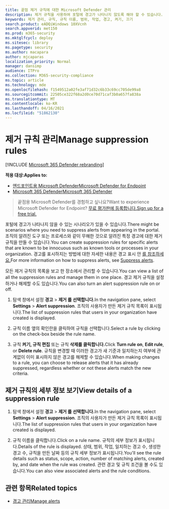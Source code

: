 ```yaml
---
title: 끝점 제거 규칙에 대한 Microsoft Defender 관리
description: 제거 규칙을 사용하여 포털에 경고가 나타나지 않도록 해야 할 수 있습니다. 끝점용 Microsoft Defender에서 제거 규칙을 관리하는 방법을 배워야 합니다.
keywords: 제거 관리, 규칙, 규칙 이름, 범위, 작업, 경고, 켜기, 끄기
search.product: eADQiWindows 10XVcnh
search.appverid: met150
ms.prod: m365-security
ms.mktglfcycl: deploy
ms.sitesec: library
ms.pagetype: security
ms.author: macapara
author: mjcaparas
localization_priority: Normal
manager: dansimp
audience: ITPro
ms.collection: M365-security-compliance
ms.topic: article
ms.technology: mde
ms.openlocfilehash: f1549512a02fe3af71d32c6b33c69cc705de99a8
ms.sourcegitcommit: 22505ce322f68a2d0ce70d71caf3b0a657fa838a
ms.translationtype: MT
ms.contentlocale: ko-KR
ms.lasthandoff: 04/16/2021
ms.locfileid: "51862130"
---
```

# <a name="manage-suppression-rules"></a><span data-ttu-id="40303-105">제거 규칙 관리</span><span class="sxs-lookup"><span data-stu-id="40303-105">Manage suppression rules</span></span>

[!INCLUDE [Microsoft 365 Defender rebranding](../../includes/microsoft-defender.md)]


<span data-ttu-id="40303-106">**적용 대상:**</span><span class="sxs-lookup"><span data-stu-id="40303-106">**Applies to:**</span></span>
- [<span data-ttu-id="40303-107">엔드포인트용 Microsoft Defender</span><span class="sxs-lookup"><span data-stu-id="40303-107">Microsoft Defender for Endpoint</span></span>](https://go.microsoft.com/fwlink/p/?linkid=2154037)
- [<span data-ttu-id="40303-108">Microsoft 365 Defender</span><span class="sxs-lookup"><span data-stu-id="40303-108">Microsoft 365 Defender</span></span>](https://go.microsoft.com/fwlink/?linkid=2118804)

> <span data-ttu-id="40303-109">끝점용 Microsoft Defender를 경험하고 싶나요?</span><span class="sxs-lookup"><span data-stu-id="40303-109">Want to experience Microsoft Defender for Endpoint?</span></span> [<span data-ttu-id="40303-110">무료 평가판에 등록합니다.</span><span class="sxs-lookup"><span data-stu-id="40303-110">Sign up for a free trial.</span></span>](https://www.microsoft.com/microsoft-365/windows/microsoft-defender-atp?ocid=docs-wdatp-exposedapis-abovefoldlink)


<span data-ttu-id="40303-111">포털에 경고가 나타나지 않을 수 있는 시나리오가 있을 수 있습니다.</span><span class="sxs-lookup"><span data-stu-id="40303-111">There might be scenarios where you need to suppress alerts from appearing in the portal.</span></span> <span data-ttu-id="40303-112">조직의 알려진 도구 또는 프로세스와 같이 무해한 것으로 알려진 특정 경고에 대한 제거 규칙을 만들 수 있습니다.</span><span class="sxs-lookup"><span data-stu-id="40303-112">You can create suppression rules for specific alerts that are known to be innocuous such as known tools or processes in your organization.</span></span> <span data-ttu-id="40303-113">경고를 표시하지는 방법에 대한 자세한 내용은 경고 표시 안 [를 참조하세요.](manage-alerts.md)</span><span class="sxs-lookup"><span data-stu-id="40303-113">For more information on how to suppress alerts, see [Suppress alerts](manage-alerts.md).</span></span>

<span data-ttu-id="40303-114">모든 제거 규칙의 목록을 보고 한 장소에서 관리할 수 있습니다.</span><span class="sxs-lookup"><span data-stu-id="40303-114">You can view a list of all the suppression rules and manage them in one place.</span></span> <span data-ttu-id="40303-115">경고 제거 규칙을 설정하거나 해제할 수도 있습니다.</span><span class="sxs-lookup"><span data-stu-id="40303-115">You can also turn an alert suppression rule on or off.</span></span>


1. <span data-ttu-id="40303-116">탐색 창에서 설정 **경고**  >  **제거 를 선택합니다.**</span><span class="sxs-lookup"><span data-stu-id="40303-116">In the navigation pane, select **Settings** > **Alert suppression**.</span></span> <span data-ttu-id="40303-117">조직의 사용자가 만든 제거 규칙 목록이 표시됩니다.</span><span class="sxs-lookup"><span data-stu-id="40303-117">The list of suppression rules that users in your organization have created is displayed.</span></span>

2. <span data-ttu-id="40303-118">규칙 이름 옆의 확인란을 클릭하여 규칙을 선택합니다.</span><span class="sxs-lookup"><span data-stu-id="40303-118">Select a rule by clicking on the check-box beside the rule name.</span></span>

3. <span data-ttu-id="40303-119">규칙 **켜기, 규칙 편집** 또는 규칙  **삭제를 클릭합니다.**</span><span class="sxs-lookup"><span data-stu-id="40303-119">Click **Turn rule on**, **Edit rule**, or  **Delete rule**.</span></span> <span data-ttu-id="40303-120">규칙을 변경할 때 이러한 경고가 새 기준과 일치하는지 여부에 관계없이 이미 표시하지 않은 경고를 해제할 수 있습니다.</span><span class="sxs-lookup"><span data-stu-id="40303-120">When making changes to a rule, you can choose to release alerts that it has already suppressed, regardless whether or not these alerts match the new criteria.</span></span> 


## <a name="view-details-of-a-suppression-rule"></a><span data-ttu-id="40303-121">제거 규칙의 세부 정보 보기</span><span class="sxs-lookup"><span data-stu-id="40303-121">View details of a suppression rule</span></span>

1. <span data-ttu-id="40303-122">탐색 창에서 설정 **경고**  >  **제거 를 선택합니다.**</span><span class="sxs-lookup"><span data-stu-id="40303-122">In the navigation pane, select **Settings** > **Alert suppression**.</span></span> <span data-ttu-id="40303-123">조직의 사용자가 만든 제거 규칙 목록이 표시됩니다.</span><span class="sxs-lookup"><span data-stu-id="40303-123">The list of suppression rules that users in your organization have created is displayed.</span></span>

2. <span data-ttu-id="40303-124">규칙 이름을 클릭합니다.</span><span class="sxs-lookup"><span data-stu-id="40303-124">Click on a rule name.</span></span> <span data-ttu-id="40303-125">규칙의 세부 정보가 표시됩니다.</span><span class="sxs-lookup"><span data-stu-id="40303-125">Details of the rule is displayed.</span></span> <span data-ttu-id="40303-126">상태, 범위, 작업, 일치하는 경고 수, 생성한 경고 수, 규칙을 만든 날짜 등의 규칙 세부 정보가 표시됩니다.</span><span class="sxs-lookup"><span data-stu-id="40303-126">You'll see the rule details such as  status, scope, action, number of matching alerts, created by, and date when the rule was created.</span></span> <span data-ttu-id="40303-127">관련 경고 및 규칙 조건을 볼 수도 있습니다.</span><span class="sxs-lookup"><span data-stu-id="40303-127">You can also view associated alerts and the rule conditions.</span></span>

## <a name="related-topics"></a><span data-ttu-id="40303-128">관련 항목</span><span class="sxs-lookup"><span data-stu-id="40303-128">Related topics</span></span>

- [<span data-ttu-id="40303-129">경고 관리</span><span class="sxs-lookup"><span data-stu-id="40303-129">Manage alerts</span></span>](manage-alerts.md)
